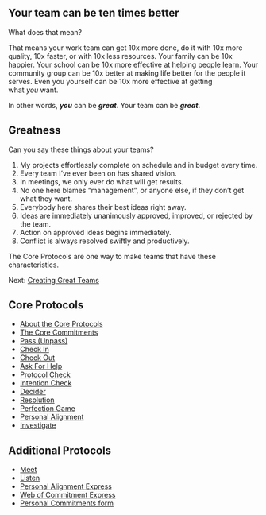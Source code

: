 ## Your team can be ten times better

What does that mean?

That means your work team can get 10x more done, do it with 10x more quality, 
10x faster, or with 10x less resources. Your family can be 10x happier. Your 
school can be 10x more effective at helping people learn. Your community group 
can be 10x better at making life better for the people it serves. Even you 
yourself can be 10x more effective at getting what _you_ want.

In other words, _**you**_ can be _**great**_. Your team can be _**great**_. 

## Greatness

Can you say these things about your teams?

1. My projects effortlessly complete on schedule and in budget every time.
2. Every team I’ve ever been on has shared vision.
3. In meetings, we only ever do what will get results.
4. No one here blames “management”, or anyone else, if they don’t get what they want.
5. Everybody here shares their best ideas right away.
6. Ideas are immediately unanimously approved, improved, or rejected by the team.
7. Action on approved ideas begins immediately.
8. Conflict is always resolved swiftly and productively.

The Core Protocols are one way to make teams that have these characteristics. 

Next: [Creating Great Teams][1]

## Core Protocols

* [About the Core Protocols][2]
* [The Core Commitments][3]
* [Pass (Unpass)][4]
* [Check In][5]
* [Check Out][6]
* [Ask For Help][7]
* [Protocol Check][8]
* [Intention Check][9]
* [Decider][10]
* [Resolution][11]
* [Perfection Game][12]
* [Personal Alignment][13]
* [Investigate][14]

## Additional Protocols

* [Meet][15]
* [Listen][16]
* [Personal Alignment Express][17]
* [Web of Commitment Express][18]
* [Personal Commitments form][19]

[1]: shared-vision
[2]: core-protocols
[3]: core-protocols-the-core-commitments
[4]: core-protocols-pass-unpass
[5]: core-protocols-check-in
[6]: core-protocols-check-out
[7]: core-protocols-ask-for-help
[8]: core-protocols-protocol-check
[9]: core-protocols-intention-check
[10]: core-protocols-decider
[11]: core-protocols-resolution
[12]: core-protocols-perfection-game
[13]: core-protocols-personal-alignment
[14]: core-protocols-investigate
[15]: additional-protocols-meet
[16]: http://liveingreatness.com/additional-protocols/listen/
[17]: http://liveingreatness.com/additional-protocols/personal-alignment-express/
[18]: http://liveingreatness.com/additional-protocols/web-of-commitment-express/
[19]: http://liveingreatness.com/additional-protocols/personal-commitments-form/
[20]: http://liveingreatness.com/
[21]: http://creativecommons.org/licenses/by-sa/3.0/us/